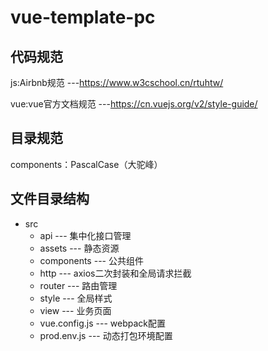 # vue-template-pc

## 代码规范
js:Airbnb规范 ---https://www.w3cschool.cn/rtuhtw/

vue:vue官方文档规范 ---https://cn.vuejs.org/v2/style-guide/
## 目录规范
components：PascalCase（大驼峰）
## 文件目录结构
+ src
   + api               --- 集中化接口管理
   + assets            --- 静态资源
   + components        --- 公共组件
   + http              --- axios二次封装和全局请求拦截
   + router            --- 路由管理
   + style             --- 全局样式
   + view              --- 业务页面
   + vue.config.js     --- webpack配置
   + prod.env.js       --- 动态打包环境配置


